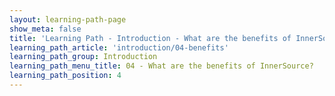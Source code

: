 ```yaml
---
layout: learning-path-page
show_meta: false
title: 'Learning Path - Introduction - What are the benefits of InnerSource?'
learning_path_article: 'introduction/04-benefits'
learning_path_group: Introduction
learning_path_menu_title: 04 - What are the benefits of InnerSource?
learning_path_position: 4
---
```

